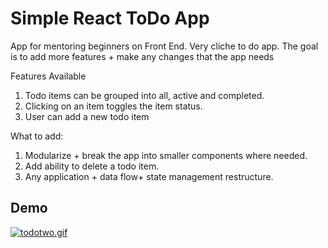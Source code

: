 # Simple React ToDo App

App for mentoring beginners on Front End. Very cliche to do app. The goal is to add more features + make any changes that the app needs

Features Available

1. Todo items can be grouped into all, active and completed.
2. Clicking on an item toggles the item status.
3. User can add a new todo item

What to add:

1. Modularize + break the app into smaller components where needed.
2. Add ability to delete a todo item.
3. Any application + data flow+ state management restructure.

## Demo

[![todotwo.gif](https://i.postimg.cc/nLkBF07Y/todotwo.gif)](https://postimg.cc/JysGK3pG)
